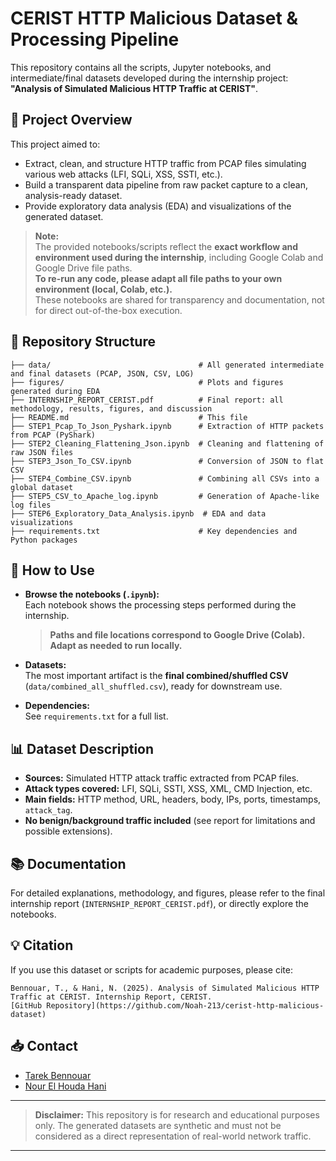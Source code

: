 # CERIST HTTP Malicious Dataset & Processing Pipeline

This repository contains all the scripts, Jupyter notebooks, and intermediate/final datasets developed during the internship project: **"Analysis of Simulated Malicious HTTP Traffic at CERIST"**.

## 📄 Project Overview

This project aimed to:

* Extract, clean, and structure HTTP traffic from PCAP files simulating various web attacks (LFI, SQLi, XSS, SSTI, etc.).
* Build a transparent data pipeline from raw packet capture to a clean, analysis-ready dataset.
* Provide exploratory data analysis (EDA) and visualizations of the generated dataset.

> **Note:**  
> The provided notebooks/scripts reflect the **exact workflow and environment used during the internship**, including Google Colab and Google Drive file paths.  
> **To re-run any code, please adapt all file paths to your own environment (local, Colab, etc.).**  
> These notebooks are shared for transparency and documentation, not for direct out-of-the-box execution.

## 📁 Repository Structure

```
├── data/                                 # All generated intermediate and final datasets (PCAP, JSON, CSV, LOG)
├── figures/                              # Plots and figures generated during EDA
├── INTERNSHIP_REPORT_CERIST.pdf          # Final report: all methodology, results, figures, and discussion
├── README.md                             # This file
├── STEP1_Pcap_To_Json_Pyshark.ipynb      # Extraction of HTTP packets from PCAP (PyShark)
├── STEP2_Cleaning_Flattening_Json.ipynb  # Cleaning and flattening of raw JSON files
├── STEP3_Json_To_CSV.ipynb               # Conversion of JSON to flat CSV
├── STEP4_Combine_CSV.ipynb               # Combining all CSVs into a global dataset
├── STEP5_CSV_to_Apache_log.ipynb         # Generation of Apache-like log files
├── STEP6_Exploratory_Data_Analysis.ipynb  # EDA and data visualizations
├── requirements.txt                      # Key dependencies and Python packages
```


## 🚀 How to Use

- **Browse the notebooks (`.ipynb`):**  
  Each notebook shows the processing steps performed during the internship.  
  > **Paths and file locations correspond to Google Drive (Colab). Adapt as needed to run locally.**

- **Datasets:**  
  The most important artifact is the **final combined/shuffled CSV** (`data/combined_all_shuffled.csv`), ready for downstream use.

- **Dependencies:**   
  See `requirements.txt` for a full list.

## 📊 Dataset Description

* **Sources:** Simulated HTTP attack traffic extracted from PCAP files.
* **Attack types covered:** LFI, SQLi, SSTI, XSS, XML, CMD Injection, etc.
* **Main fields:** HTTP method, URL, headers, body, IPs, ports, timestamps, `attack_tag`.
* **No benign/background traffic included** (see report for limitations and possible extensions).

## 📚 Documentation

For detailed explanations, methodology, and figures, please refer to the final internship report (`INTERNSHIP_REPORT_CERIST.pdf`), or directly explore the notebooks.

## 💡 Citation

If you use this dataset or scripts for academic purposes, please cite:

```
Bennouar, T., & Hani, N. (2025). Analysis of Simulated Malicious HTTP Traffic at CERIST. Internship Report, CERIST.
[GitHub Repository](https://github.com/Noah-213/cerist-http-malicious-dataset)
```

## 📥 Contact

* [Tarek Bennouar](mailto:tarek.tb.pro@gmail.com)
* [Nour El Houda Hani](mailto:nourelhoudahani2002@gmail.com)

---

> **Disclaimer:** This repository is for research and educational purposes only. The generated datasets are synthetic and must not be considered as a direct representation of real-world network traffic.

---
